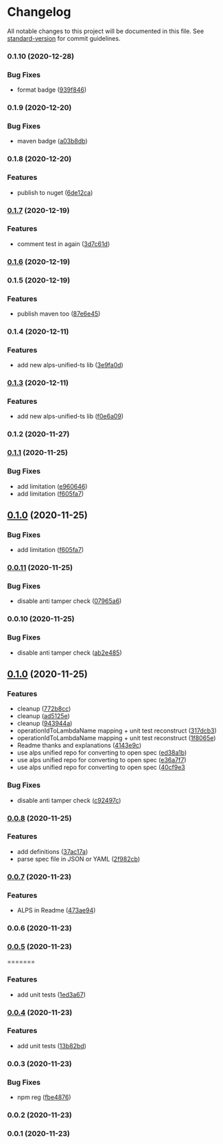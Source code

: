 # Changelog

All notable changes to this project will be documented in this file. See [standard-version](https://github.com/conventional-changelog/standard-version) for commit guidelines.

### 0.1.10 (2020-12-28)


### Bug Fixes

* format badge ([939f846](https://github.com/mmuller88/cdk-alps-spec-rest-api/commit/939f8460fffa9e0228978ebcf6da54add93b3d48))

### 0.1.9 (2020-12-20)


### Bug Fixes

* maven badge ([a03b8db](https://github.com/mmuller88/cdk-alps-spec-rest-api/commit/a03b8dbbd88c5c6980f5dacd0046956b69a7e0e9))

### 0.1.8 (2020-12-20)


### Features

* publish to nuget ([6de12ca](https://github.com/mmuller88/cdk-alps-spec-rest-api/commit/6de12ca422ef210a18bfd3eb55b2a07df00d6d65))

### [0.1.7](https://github.com/mmuller88/cdk-alps-spec-rest-api/compare/v0.1.6...v0.1.7) (2020-12-19)


### Features

* comment test in again ([3d7c61d](https://github.com/mmuller88/cdk-alps-spec-rest-api/commit/3d7c61dde98dc5f32c8c381ec7428ba92bcb2d90))

### [0.1.6](https://github.com/mmuller88/cdk-alps-spec-rest-api/compare/v0.1.5...v0.1.6) (2020-12-19)

### 0.1.5 (2020-12-19)


### Features

* publish maven too ([87e6e45](https://github.com/mmuller88/cdk-alps-spec-rest-api/commit/87e6e45207016194e9c12c5ac23efd49831aab0c))

### 0.1.4 (2020-12-11)


### Features

* add new alps-unified-ts lib ([3e9fa0d](https://github.com/mmuller88/cdk-alps-spec-rest-api/commit/3e9fa0d7797d156a09cf2517de466432a5aaab54))

### [0.1.3](https://github.com/mmuller88/cdk-alps-spec-rest-api/compare/v0.1.2...v0.1.3) (2020-12-11)


### Features

* add new alps-unified-ts lib ([f0e6a09](https://github.com/mmuller88/cdk-alps-spec-rest-api/commit/f0e6a0995f8938916c4809da4515e76915d62b0b))

### 0.1.2 (2020-11-27)

### [0.1.1](https://github.com/mmuller88/cdk-alps-spec-rest-api/compare/v0.0.11...v0.1.1) (2020-11-25)


### Bug Fixes

* add limitation ([e960646](https://github.com/mmuller88/cdk-alps-spec-rest-api/commit/e96064638fff2623d9843a93170246b64bcdfbf5))
* add limitation ([f605fa7](https://github.com/mmuller88/cdk-alps-spec-rest-api/commit/f605fa744ffd324d7c94fc1cad69e13a2a7a5f11))

## [0.1.0](https://github.com/mmuller88/cdk-alps-spec-rest-api/compare/v0.0.11...v0.1.0) (2020-11-25)


### Bug Fixes

* add limitation ([f605fa7](https://github.com/mmuller88/cdk-alps-spec-rest-api/commit/f605fa744ffd324d7c94fc1cad69e13a2a7a5f11))

### [0.0.11](https://github.com/mmuller88/cdk-alps-spec-rest-api/compare/v0.0.10...v0.0.11) (2020-11-25)


### Bug Fixes

* disable anti tamper check ([07965a6](https://github.com/mmuller88/cdk-alps-spec-rest-api/commit/07965a66bfa307ee46a1065c7ee49869d76c6d2a))

### 0.0.10 (2020-11-25)


### Bug Fixes

* disable anti tamper check ([ab2e485](https://github.com/mmuller88/cdk-alps-spec-rest-api/commit/ab2e48555cad623506c6dd1919c5e6e8efb1c9bb))

## [0.1.0](https://github.com/mmuller88/cdk-alps-spec-rest-api/compare/v0.0.8...v0.1.0) (2020-11-25)


### Features

* cleanup ([772b8cc](https://github.com/mmuller88/cdk-alps-spec-rest-api/commit/772b8ccd7a97d9d46430e0f5071595c22760efe0))
* cleanup ([ad5125e](https://github.com/mmuller88/cdk-alps-spec-rest-api/commit/ad5125e54deebc2766e3271dbd37f05e35b64bb8))
* cleanup ([943944a](https://github.com/mmuller88/cdk-alps-spec-rest-api/commit/943944ae11eee82c34e127606b62a61f465b7745))
* operationIdToLambdaName mapping + unit test reconstruct ([317dcb3](https://github.com/mmuller88/cdk-alps-spec-rest-api/commit/317dcb3ba8f8102160f99e6d5f7a53a3d19e3b8e))
* operationIdToLambdaName mapping + unit test reconstruct ([1f8065e](https://github.com/mmuller88/cdk-alps-spec-rest-api/commit/1f8065ef212d9d770c0b53e9989fcbea6945557d))
* Readme thanks and explanations ([4143e9c](https://github.com/mmuller88/cdk-alps-spec-rest-api/commit/4143e9c7f617c1348722fbba80e59238b2b04f26))
* use alps unified repo for converting to open spec ([ed38a1b](https://github.com/mmuller88/cdk-alps-spec-rest-api/commit/ed38a1b6b3ed9a8e07a474096c7507bd23517132))
* use alps unified repo for converting to open spec ([e36a7f7](https://github.com/mmuller88/cdk-alps-spec-rest-api/commit/e36a7f75cf40e07c4e7b5d9bb2d9fa6d5df6cb0d))
* use alps unified repo for converting to open spec ([40cf9e3](https://github.com/mmuller88/cdk-alps-spec-rest-api/commit/40cf9e3a1c27bdb4a9bf2f7d843e1e436e831d2f)


### Bug Fixes

* disable anti tamper check ([c92497c](https://github.com/mmuller88/cdk-alps-spec-rest-api/commit/c92497ce59ddb1c48b8fd42d8ee6275e48b8eb98))
### [0.0.8](https://github.com/mmuller88/cdk-alps-spec-rest-api/compare/v0.0.7...v0.0.8) (2020-11-25)


### Features

* add definitions ([37ac17a](https://github.com/mmuller88/cdk-alps-spec-rest-api/commit/37ac17a57ac4ed4d70a63f6ee2a64d7d2b6a8d16))
* parse spec file in JSON or YAML ([2f982cb](https://github.com/mmuller88/cdk-alps-spec-rest-api/commit/2f982cb7e5755906e671cc37fc44a9675a01d5cb))

### [0.0.7](https://github.com/mmuller88/cdk-alps-spec-rest-api/compare/v0.0.6...v0.0.7) (2020-11-23)


### Features

* ALPS in Readme ([473ae94](https://github.com/mmuller88/cdk-alps-spec-rest-api/commit/473ae9456670ca6b3521d2eefc359bbd32456ad8))

### 0.0.6 (2020-11-23)

### [0.0.5](https://github.com/mmuller88/cdk-alps-spec-rest-api/compare/v0.0.4...v0.0.5) (2020-11-23)

=======

### Features

- add unit tests ([1ed3a67](https://github.com/mmuller88/cdk-alps-spec-rest-api/commit/1ed3a67ff4d26b38d0373548976ba84f34889da8))

### [0.0.4](https://github.com/mmuller88/cdk-alps-spec-rest-api/compare/v0.0.3...v0.0.4) (2020-11-23)

### Features

- add unit tests ([13b82bd](https://github.com/mmuller88/cdk-alps-spec-rest-api/commit/13b82bd553d09d5e96bddf5f282a23154c7ab89e))

### 0.0.3 (2020-11-23)

### Bug Fixes

- npm reg ([fbe4876](https://github.com/mmuller88/cdk-alps-spec-rest-api/commit/fbe4876845547cca958d614358505008a528d531))

### 0.0.2 (2020-11-23)

### 0.0.1 (2020-11-23)
